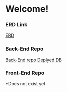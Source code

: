 # Welcome!

### ERD Link
[ERD](https://drive.google.com/open?id=1dVM2iMyfBNMJ2EshqI6UL931ixQwiL3x "Entity Relationship Diagram")

### Back-End Repo
[Back-End repo](https://github.com/B-Red/movie_CRUD_BE "Back-End Server")
[Deplyed DB](https://reds-movie-backend.herokuapp.com/ "Deployed Database")

### Front-End Repo
   *Does not exist yet.